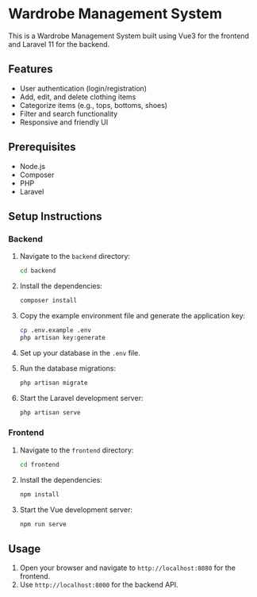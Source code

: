 # Wardrobe Management System

This is a Wardrobe Management System built using Vue3 for the frontend and Laravel 11 for the backend.

## Features

- User authentication (login/registration)
- Add, edit, and delete clothing items
- Categorize items (e.g., tops, bottoms, shoes)
- Filter and search functionality
- Responsive and friendly UI

## Prerequisites

- Node.js
- Composer
- PHP
- Laravel

## Setup Instructions

### Backend

1. Navigate to the `backend` directory:

   ```sh
   cd backend
   ```

2. Install the dependencies:

   ```sh
   composer install
   ```

3. Copy the example environment file and generate the application key:

   ```sh
   cp .env.example .env
   php artisan key:generate
   ```

4. Set up your database in the `.env` file.

5. Run the database migrations:

   ```sh
   php artisan migrate
   ```

6. Start the Laravel development server:

   ```sh
   php artisan serve
   ```

### Frontend

1. Navigate to the `frontend` directory:

   ```sh
   cd frontend
   ```

2. Install the dependencies:

   ```sh
   npm install
   ```

3. Start the Vue development server:

   ```sh
   npm run serve
   ```

## Usage

1. Open your browser and navigate to `http://localhost:8080` for the frontend.
2. Use `http://localhost:8000` for the backend API.
